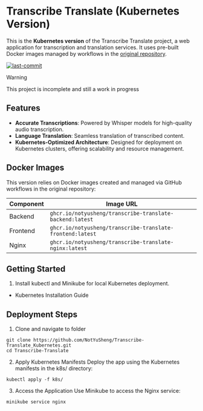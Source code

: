 # Transcribe Translate (Kubernetes Version)
This is the **Kubernetes version** of the Transcribe Translate project, a web application for transcription and translation services. It uses pre-built Docker images managed by workflows in the [original repository](https://github.com/NotYuSheng/Transcribe-Translate).

<a href="#"><img alt="last-commit" src="https://img.shields.io/github/last-commit/NotYuSheng/Transcribe-Translate_Kubernetes?color=red"></a>

> [!WARNING]  
> This project is incomplete and still a work in progress

## Features
- **Accurate Transcriptions**: Powered by Whisper models for high-quality audio transcription.
- **Language Translation**: Seamless translation of transcribed content.
- **Kubernetes-Optimized Architecture**: Designed for deployment on Kubernetes clusters, offering scalability and resource management.

## Docker Images
This version relies on Docker images created and managed via GitHub workflows in the original repository:

| Component | Image URL                                                 |
| --------- | --------------------------------------------------------- |
| Backend   | `ghcr.io/notyusheng/transcribe-translate-backend:latest`  |
| Frontend  | `ghcr.io/notyusheng/transcribe-translate-frontend:latest` |
| Nginx     | `ghcr.io/notyusheng/transcribe-translate-nginx:latest`    |


## Getting Started
1. Install kubectl and Minikube for local Kubernetes deployment.
- Kubernetes Installation Guide

## Deployment Steps
1. Clone and navigate to folder
```
git clone https://github.com/NotYuSheng/Transcribe-Translate_Kubernetes.git
cd Transcribe-Translate
```

2. Apply Kubernetes Manifests
Deploy the app using the Kubernetes manifests in the k8s/ directory:
```
kubectl apply -f k8s/
```

3. Access the Application
Use Minikube to access the Nginx service:
```
minikube service nginx
```
